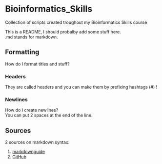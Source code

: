 # Bioinformatics_Skills
Collection of scripts created troughout my Bioinformatics Skills course

This is a README, I should probalby add some stuff here.  
.md stands for markdown. 

## Formatting
How do I format titles and stuff?

### Headers
They are called headers and you can make them by prefixing hashtags (#) !

### Newlines
How do I create newlines?  
You can put 2 spaces at the end of the line. 

## Sources
2 sources on markdown syntax: 
1. [markdownguide](https://www.markdownguide.org/basic-syntax/)  
2. [GitHub](https://docs.github.com/en/get-started/writing-on-github/getting-started-with-writing-and-formatting-on-github/basic-writing-and-formatting-syntax)




